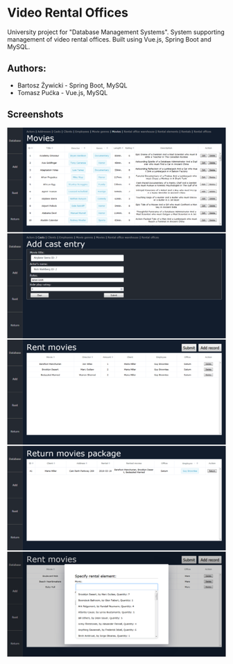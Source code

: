 # Video Rental Offices

University project for "Database Management Systems". System supporting management of video rental offices. Built using Vue.js, Spring Boot and MySQL.

## Authors:

- Bartosz Żywicki - Spring Boot, MySQL
- Tomasz Pućka - Vue.js, MySQL

## Screenshots

<img src="./screenshot01.png" alt="screenshot">
<img src="./screenshot02.png" alt="screenshot">
<img src="./screenshot03.png" alt="screenshot">
<img src="./screenshot04.png" alt="screenshot">
<img src="./screenshot05.png" alt="screenshot">
